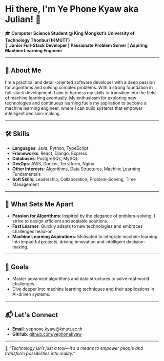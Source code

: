 # Hi there, I'm Ye Phone Kyaw aka Julian! 👋

🎓 **Computer Science Student @ King Mongkut’s University of Technology Thonburi (KMUTT)**  
🌟 **Junior Full-Stack Developer | Passionate Problem Solver | Aspiring Machine Learning Engineer**

---

## 🚀 About Me

I'm a practical and detail-oriented software developer with a deep passion for algorithms and solving complex problems. With a strong foundation in full-stack development, I aim to harness my skills to transition into the field of machine learning eventually. My enthusiasm for exploring new technologies and continuous learning fuels my aspiration to become a machine learning engineer, where I can build systems that empower intelligent decision-making.

---

## 🛠️ Skills

- **Languages**: Java, Python, TypeScript  
- **Frameworks**: React, Django, Express  
- **Databases**: PostgreSQL, MySQL  
- **DevOps**: AWS, Docker, Terraform, Nginx  
- **Other Interests**: Algorithms, Data Structures, Machine Learning Fundamentals  
- **Soft Skills**: Leadership, Collaboration, Problem-Solving, Time Management  

---

## 🌟 What Sets Me Apart

- **Passion for Algorithms**: Inspired by the elegance of problem-solving, I strive to design efficient and scalable solutions.  
- **Fast Learner**: Quickly adapts to new technologies and embraces challenges head-on.  
- **Machine Learning Aspirations**: Motivated to integrate machine learning into impactful projects, driving innovation and intelligent decision-making.  

---

## 🎯 Goals

- Master advanced algorithms and data structures to solve real-world challenges.  
- Dive deeper into machine learning techniques and their applications in AI-driven systems.  

---

## 📬 Let's Connect

- **Email**: [yephone.kyaw@kmutt.ac.th](mailto:yephone.kyaw@kmutt.ac.th)
- **GitHub**: [github.com/yephonekyaw](https://github.com/yephonekyaw)

---

🌱 *“Technology isn’t just a tool—it’s a means to empower people and transform possibilities into reality.”*  
